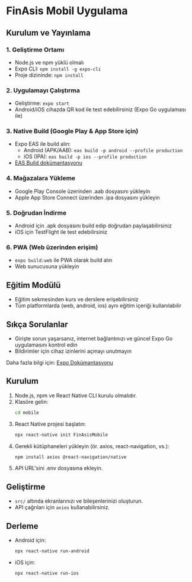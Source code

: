 # FinAsis Mobil Uygulama

## Kurulum ve Yayınlama

### 1. Geliştirme Ortamı
- Node.js ve npm yüklü olmalı
- Expo CLI: `npm install -g expo-cli`
- Proje dizininde: `npm install`

### 2. Uygulamayı Çalıştırma
- Geliştirme: `expo start`
- Android/iOS cihazda QR kod ile test edebilirsiniz (Expo Go uygulaması ile)

### 3. Native Build (Google Play & App Store için)
- Expo EAS ile build alın:
  - Android (APK/AAB): `eas build -p android --profile production`
  - iOS (IPA): `eas build -p ios --profile production`
- [EAS Build dokümantasyonu](https://docs.expo.dev/build/introduction/)

### 4. Mağazalara Yükleme
- Google Play Console üzerinden .aab dosyasını yükleyin
- Apple App Store Connect üzerinden .ipa dosyasını yükleyin

### 5. Doğrudan İndirme
- Android için .apk dosyasını build edip doğrudan paylaşabilirsiniz
- iOS için TestFlight ile test edebilirsiniz

### 6. PWA (Web üzerinden erişim)
- `expo build:web` ile PWA olarak build alın
- Web sunucusuna yükleyin

## Eğitim Modülü
- Eğitim sekmesinden kurs ve derslere erişebilirsiniz
- Tüm platformlarda (web, android, ios) aynı eğitim içeriği kullanılabilir

## Sıkça Sorulanlar
- Girişte sorun yaşarsanız, internet bağlantınızı ve güncel Expo Go uygulamasını kontrol edin
- Bildirimler için cihaz izinlerini açmayı unutmayın

Daha fazla bilgi için: [Expo Dokümantasyonu](https://docs.expo.dev/)

## Kurulum

1. Node.js, npm ve React Native CLI kurulu olmalıdır.
2. Klasöre gelin:
   ```bash
   cd mobile
   ```
3. React Native projesi başlatın:
   ```bash
   npx react-native init FinAsisMobile
   ```
4. Gerekli kütüphaneleri yükleyin (ör. axios, react-navigation, vs.):
   ```bash
   npm install axios @react-navigation/native
   ```
5. API URL'sini .env dosyasına ekleyin.

## Geliştirme

- `src/` altında ekranlarınızı ve bileşenlerinizi oluşturun.
- API çağrıları için `axios` kullanabilirsiniz.

## Derleme

- Android için:
  ```bash
  npx react-native run-android
  ```
- iOS için:
  ```bash
  npx react-native run-ios
  ``` 